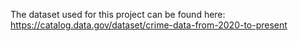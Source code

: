 The dataset used for this project can be found here: https://catalog.data.gov/dataset/crime-data-from-2020-to-present
